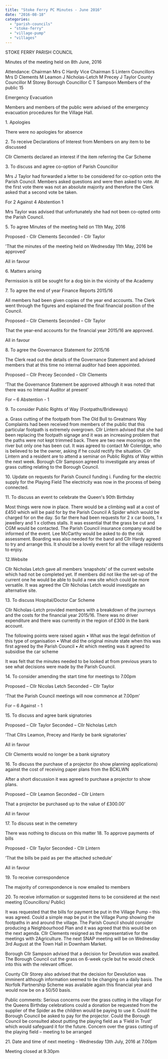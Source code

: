 ```yaml
---
title: "Stoke Ferry PC Minutes - June 2016"
date: "2016-08-18"
categories: 
  - "parish-councils"
  - "stoke-ferry"
  - "village-pump"
  - "villages"
---
```


STOKE FERRY PARISH COUNCIL

Minutes of the meeting held on 8th June, 2016

Attendance: Chairman Mrs C Hardy Vice Chairman S Lintern Councillors Mrs D Clements M Leamon J Nicholas-Letch M Precey J Taylor County Councillor M Storey Borough Councillor C T Sampson Members of the public 15

Emergency Evacuation

Members and members of the public were advised of the emergency evacuation procedures for the Village Hall.

1\. Apologies

There were no apologies for absence

2\. To receive Declarations of Interest from Members on any item to be discussed

Cllr Clements declared an interest if the item referring the Car Scheme

3\. To discuss and agree co-option of Parish Councillor

Mrs J Taylor had forwarded a letter to be considered for co-option onto the Parish Council. Members asked questions and were then asked to vote. At the first vote there was not an absolute majority and therefore the Clerk asked that a second vote be taken.

For 2 Against 4 Abstention 1

Mrs Taylor was advised that unfortunately she had not been co-opted onto the Parish Council.

5\. To agree Minutes of the meeting held on 11th May, 2016

Proposed - Cllr Clements Seconded - Cllr Taylor

'That the minutes of the meeting held on Wednesday 11th May, 2016 be approved'

All in favour

6\. Matters arising

Permission is still be sought for a dog bin in the vicinity of the Academy

7\. To agree the end of year Finance Reports 2015/16

All members had been given copies of the year end accounts. The Clerk went through the figures and explained the final financial position of the Council.

Proposed – Cllr Clements Seconded – Cllr Taylor

That the year-end accounts for the financial year 2015/16 are approved.

All in favour

8\. To agree the Governance Statement for 2015/16

The Clerk read out the details of the Governance Statement and advised members that at this time no internal auditor had been appointed.

Proposed – Cllr Precey Seconded – Cllr Clements

‘That the Governance Statement be approved although it was noted that there was no Internal Auditor at present’

For – 6 Abstention - 1

9\. To consider Public Rights of Way (Footpaths/Bridleways)

a. Grass cutting of the footpath from The Old Bull to Greatmans Way Complaints had been received from members of the public that this particular footpath is extremely overgrown. Cllr Lintern advised that she had been replacing the footpath signage and it was an increasing problem that the paths were not kept trimmed back. There are two new moorings on the river but only one has been cut. It was agreed to contact Mr Coleridge, who is believed to be the owner, asking if he could rectify the situation. Cllr Lintern and a resident are to attend a seminar on Public Rights of Way within the next week. Borough Cllr Sampson agreed to investigate any areas of grass cutting relating to the Borough Council.

10\. Update on requests for Parish Council funding i. Funding for the electric supply for the Playing Field The electricity was now in the process of being connected.

11\. To discuss an event to celebrate the Queen's 90th Birthday

Most things were now in place. There would be a climbing wall at a cost of £450 which will be paid for by the Parish Council A Spider which would be charged for on the day. So far there had been requests for 2 x car boots, 1 x jewellery and 1 x clothes stalls. It was essential that the grass be cut and CGM would be contacted. The Parish Council insurance company would be informed of the event. Lee McCarthy would be asked to do the risk assessment. Boarding was also needed for the band and Cllr Hardy agreed to try and arrange this. It should be a lovely event for all the village residents to enjoy.

12.Website

Cllr Nicholas Letch gave all members ‘snapshots’ of the current website which had not be completed yet. If members did not like the set-up of the current one he would be able to build a new site which could be more versatile. It was agreed the Cllr Nicholas Letch would investigate an alternative site.

13\. To discuss Hospital/Doctor Car Scheme

Cllr Nicholas-Letch provided members with a breakdown of the journeys and the costs for the financial year 2015/16. There was no driver expenditure and there was currently in the region of £300 in the bank account.

The following points were raised again • What was the legal definition of this type of organisation • What did the original minute state when this was first agreed by the Parish Council • At which meeting was it agreed to subsidise the car scheme

It was felt that the minutes needed to be looked at from previous years to see what decisions were made by the Parish Council.

14\. To consider amending the start time for meetings to 7.00pm

Proposed – Cllr Nicolas Letch Seconded – Cllr Taylor

‘That the Parish Council meetings will now commence at 7.00pm’

For – 6 Against - 1

15\. To discuss and agree bank signatories

Proposed – Cllr Taylor Seconded – Cllr Nicholas Letch

‘That Cllrs Leamon, Precey and Hardy be bank signatories’

All in favour

Cllr Clements would no longer be a bank signatory

16\. To discuss the purchase of a projector (to show planning applications) against the cost of receiving paper plans from the BCKLWN

After a short discussion it was agreed to purchase a projector to show plans.

Proposed – Cllr Leamon Seconded – Cllr Lintern

That a projector be purchased up to the value of £300.00’

All in favour

17\. To discuss seat in the cemetery

There was nothing to discuss on this matter 18. To approve payments of bills

Proposed - Cllr Taylor Seconded - Cllr Lintern

‘That the bills be paid as per the attached schedule’

All in favour

19\. To receive correspondence

The majority of correspondence is now emailed to members

20\. To receive information or suggested items to be considered at the next meeting (Councillors/ Public)

It was requested that the bills for payment be put in the Village Pump – this was agreed. Could a simple map be put in the Village Pump showing the footpaths in and around the village. The Parish Council should consider producing a Neighbourhood Plan and it was agreed that this would be on the next agenda. Cllr Clements resigned as the representative for the meetings with 2Agriculture. The next SNAP meeting will be on Wednesday 3rd August at the Town Hall in Downham Market.

Borough Cllr Sampson advised that a decision for Devolution was awaited. The Borough Council cut the grass on 6-week cycle but he would check into this with the relevant officer.

County Cllr Storey also advised that the decision for Devolution was imminent although information seemed to be changing on a daily basis. The Norfolk Partnership Scheme was available again this financial year and would now be on a 50/50 basis.

Public comments: Serious concerns over the grass cutting in the village For the Queens Birthday celebrations could a donation be requested from the supplier of the Spider as the children would be paying to use it. Could the Borough Council be asked to pay for the projector. Could the Borough Council be consulted about putting the playing field as a ‘Field in Trust’ which would safeguard it for the future. Concern over the grass cutting of the playing field – meeting to be arranged

21\. Date and time of next meeting - Wednesday 13th July, 2016 at 7.00pm

Meeting closed at 9.30pm
